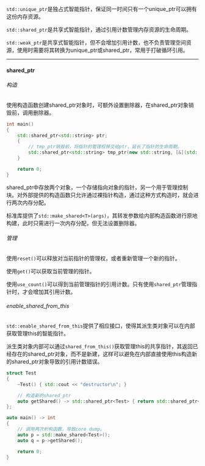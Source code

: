 `std::unique_ptr`是独占式智能指针，保证同一时间只有一个unique_ptr可以拥有这份内存资源。

`std::shared_ptr`是共享式智能指针，通过引用计数管理内存资源的生命周期。

`std::weak_ptr`是共享式智能指针，但不会增加引用计数，也不负责管理空间资源，使用时需要将其转换为unique_ptr或shared_ptr，常用于打破循环引用。

---

#### shared_ptr

###### 构造

使用构造函数创建shared_ptr对象时，可额外设置删除器，在shared_ptr对象销毁前，调用删除器。

```cpp
int main()
{
    std::shared_ptr<std::string> ptr;
    {
        // tmp_ptr销毁前，将指针的管理权移交给ptr，延长了指针的生命周期。
        std::shared_ptr<std::string> tmp_ptr(new std::string, [&](std::string *obj) { ptr.reset(obj); });
    }

    return 0;
}
```

shared_ptr中存放两个对象，一个存储指向对象的指针，另一个用于管理控制块。对外部提供的构造函数只允许通过裸指针构造，通过这种方式构造时，就会进行两次内存分配。

标准库提供了`std::make_shared<T>(args)`，其转发参数给内部构造函数进行原地构建，此时只需进行一次内存分配，但无法设置删除器。

###### 管理

使用`reset()`可以释放对当前指针的管理权，或者重新管理一个新的指针。

使用`get()`可以获取当前管理的指针。

使用`use_count()`可以得到当前管理指针的引用计数。只有使用`shared_ptr`管理指针时，才会增加其引用计数。

###### enable_shared_from_this

`std::enable_shared_from_this`提供了相应接口，使得其派生类对象可以在内部获取管理this的智能指针。

派生类对象内部可以通过`shared_from_this()`获取管理this的共享指针，其返回已经存在的shared_ptr对象，而不是新建，这样可以避免在内部直接使用this构造新的shared_ptr对象导致的引用计数错误。

```cpp
struct Test
{
    ~Test() { std::cout << "destructor\n"; }

    // 构造新的shared_ptr
    auto getShared() -> std::shared_ptr<Test> { return std::shared_ptr<Test>(this); }
};

auto main() -> int
{
    // 调用两次析构函数，导致core dump。
    auto p = std::make_shared<Test>();
    auto q = p->getShared();

    return 0;
}
```

